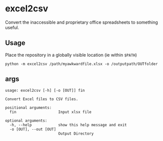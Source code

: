 # excel2csv
Convert the inaccessible and proprietary office spreadsheets to something useful. 

## Usage
Place the repository in a globally visible location (ie within `$PATH`)

``` python -m excel2csv /path/myawkwardfile.xlsx -o /outputpath/OUTfolder ```


## args 
```
usage: excel2csv [-h] [-o [OUT]] fin

Convert Excel files to CSV files.

positional arguments:
  fin                   Input xlsx file

optional arguments:
  -h, --help            show this help message and exit
  -o [OUT], --out [OUT]
                        Output Directory

```